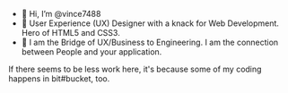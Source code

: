 - 👋 Hi, I’m @vince7488
- 👀 User Experience (UX) Designer with a knack for Web Development. Hero of HTML5 and CSS3.
- 🌱 I am the Bridge of UX/Business to Engineering.  I am the connection between People and your application.

If there seems to be less work here, it's because some of my coding happens in bit#bucket, too.

<!---
vince7488/vince7488 is a ✨ special ✨ repository because its `README.md` (this file) appears on your GitHub profile.
You can click the Preview link to take a look at your changes.
--->
